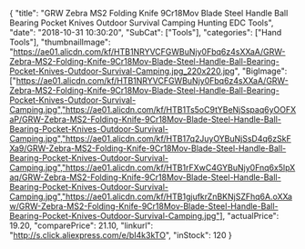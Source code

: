 {
	"title": "GRW Zebra MS2 Folding Knife 9Cr18Mov Blade Steel Handle Ball Bearing Pocket Knives Outdoor Survival Camping Hunting EDC Tools",
	"date": "2018-10-31 10:30:20",
	"SubCat": ["Tools"],
	"categories": ["Hand Tools"],
	"thumbnailImage": "https://ae01.alicdn.com/kf/HTB1NRYVCFGWBuNjy0Fbq6z4sXXaA/GRW-Zebra-MS2-Folding-Knife-9Cr18Mov-Blade-Steel-Handle-Ball-Bearing-Pocket-Knives-Outdoor-Survival-Camping.jpg_220x220.jpg",
	"BigImage": ["https://ae01.alicdn.com/kf/HTB1NRYVCFGWBuNjy0Fbq6z4sXXaA/GRW-Zebra-MS2-Folding-Knife-9Cr18Mov-Blade-Steel-Handle-Ball-Bearing-Pocket-Knives-Outdoor-Survival-Camping.jpg","https://ae01.alicdn.com/kf/HTB1Ts5oC9tYBeNjSspaq6yOOFXaP/GRW-Zebra-MS2-Folding-Knife-9Cr18Mov-Blade-Steel-Handle-Ball-Bearing-Pocket-Knives-Outdoor-Survival-Camping.jpg","https://ae01.alicdn.com/kf/HTB17q2JuyOYBuNjSsD4q6zSkFXa9/GRW-Zebra-MS2-Folding-Knife-9Cr18Mov-Blade-Steel-Handle-Ball-Bearing-Pocket-Knives-Outdoor-Survival-Camping.jpg","https://ae01.alicdn.com/kf/HTB1rFXwC4GYBuNjy0Fnq6x5lpXaq/GRW-Zebra-MS2-Folding-Knife-9Cr18Mov-Blade-Steel-Handle-Ball-Bearing-Pocket-Knives-Outdoor-Survival-Camping.jpg","https://ae01.alicdn.com/kf/HTB1gjufkrZnBKNjSZFhq6A.oXXaw/GRW-Zebra-MS2-Folding-Knife-9Cr18Mov-Blade-Steel-Handle-Ball-Bearing-Pocket-Knives-Outdoor-Survival-Camping.jpg"],
	"actualPrice": 19.20,
	"comparePrice": 21.10,
	"linkurl": "http://s.click.aliexpress.com/e/bI4k3kTO",
	"inStock": 120
}

